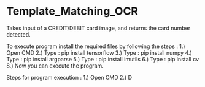 # Template_Matching_OCR
Takes input of a CREDIT/DEBIT card image, and returns the card number detected.

To execute program install the required files by following the steps :
1.) Open CMD
2.) Type : pip install tensorflow
3.) Type : pip install numpy
4.) Type : pip install argparse
5.) Type : pip install imutils
6.) Type : pip install cv
8.) Now you can execute the program.

Steps for program execution : 
1.) Open CMD
2.) D
